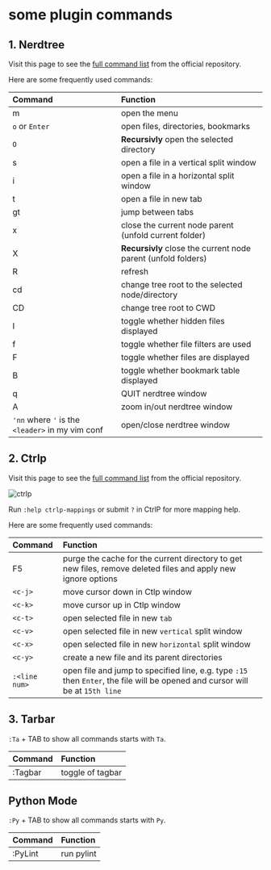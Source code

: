 some plugin commands
==========================

## 1. Nerdtree
Visit this page to see the [full command list](https://github.com/scrooloose/nerdtree/blob/master/doc/NERD_tree.txt)
from the official repository.

Here are some frequently used commands:

| Command | Function |
| :------ | :-------- |
| m  |  open the menu |
| `o` or `Enter` | open files, directories, bookmarks |
| `O` | **Recursivly** open the selected directory |
| s  | open a file in a vertical split window |
| i  | open a file in a horizontal split window |
| t  | open a file in new tab |
| gt | jump between tabs |
| x  | close the current node parent (unfold current folder) |
| X  | **Recursivly** close the current node parent (unfold folders) |
| R  | refresh |
| cd | change tree root to the selected node/directory |
| CD | change tree root to CWD |
| I  | toggle whether hidden files displayed |
| f  | toggle whether file filters are used |
| F  | toggle whether files are displayed |
| B  | toggle whether bookmark table displayed |
| q  | QUIT nerdtree window |
| A  | zoom in/out nerdtree window |
| `'nn` where `'` is the `<leader>` in my vim conf | open/close nerdtree window |

## 2. Ctrlp
Visit this page to see the [full command list](https://github.com/ArthurChiao/vim_awesome/tree/master/.vim_runtime/sources_non_forked/ctrlp.vim)
from the official repository.

![ctrlp](https://camo.githubusercontent.com/0a0b4c0d24a44d381cbad420ecb285abc2aaa4cb/687474703a2f2f692e696d6775722e636f6d2f7949796e722e706e67)

Run `:help ctrlp-mappings` or submit `?` in CtrlP for more mapping help.

Here are some frequently used commands:

| Command | Function |
| :------ | :-------- |
| F5 | purge the cache for the current directory to get new files, remove deleted files and apply new ignore options |
| `<c-j>`  | move cursor down in Ctlp window |
| `<c-k>`  | move cursor up in Ctlp window |
| `<c-t>`  | open selected file in new `tab` |
| `<c-v>`  | open selected file in new `vertical` split window |
| `<c-x>`  | open selected file in new `horizontal` split window |
| `<c-y>`  | create a new file and its parent directories |
| `:<line num>` | open file and jump to specified line, e.g. type `:15` then `Enter`, the file will be opened and cursor will be at `15th line` |

## 3. Tarbar

`:Ta` + TAB to show all commands starts with `Ta`.

| Command | Function |
| :------ | :-------- |
| :Tagbar | toggle of tagbar |

## Python Mode

`:Py` + TAB to show all commands starts with `Py`.

| Command | Function |
| :------ | :-------- |
| :PyLint | run pylint |

